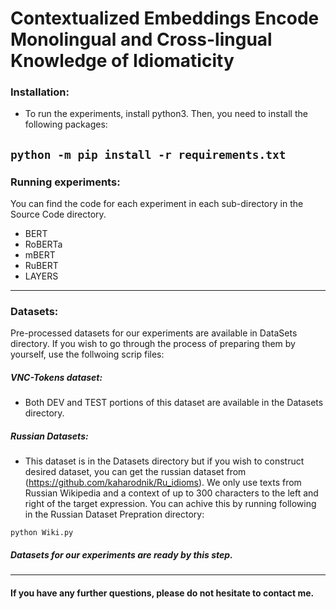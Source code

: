 # Contextualized Embeddings Encode Monolingual and Cross-lingual Knowledge of Idiomaticity

### Installation:

* To run the experiments, install python3. Then, you need to install the following packages:

`
python -m pip install -r requirements.txt
`
---
### Running experiments:

You can find the code for each experiment in each sub-directory in the Source Code directory. 

* BERT
* RoBERTa
* mBERT
* RuBERT
* LAYERS

---
### Datasets:
Pre-processed datasets for our experiments are available in DataSets directory. If you wish to go through the process of preparing them by yourself, use the follwoing scrip files:

##### VNC-Tokens dataset:

* Both DEV and TEST portions of this dataset are available in the Datasets directory.

##### Russian Datasets:

* This dataset is in the Datasets directory but if you wish to construct desired dataset, you can get the russian dataset from (https://github.com/kaharodnik/Ru_idioms). We only use texts from Russian Wikipedia and a context of up to 300 characters to the left and right of the target expression. You can achive this by running following in the Russian Dataset Prepration directory:
 
`
python Wiki.py
`

##### Datasets for our experiments are ready by this step.

---
#### If you have any further questions, please do not hesitate to contact me.
